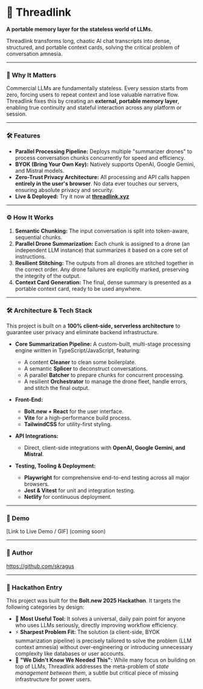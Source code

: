 # 🧵 Threadlink

**A portable memory layer for the stateless world of LLMs.**

Threadlink transforms long, chaotic AI chat transcripts into dense, structured, and portable context cards, solving the critical problem of conversation amnesia.

---

### 🎯 Why It Matters

Commercial LLMs are fundamentally stateless. Every session starts from zero, forcing users to repeat context and lose valuable narrative flow. Threadlink fixes this by creating an **external, portable memory layer**, enabling true continuity and stateful interaction across any platform or session.

---

### 🛠 Features

-   **Parallel Processing Pipeline:** Deploys multiple "summarizer drones" to process conversation chunks concurrently for speed and efficiency.
-   **BYOK (Bring Your Own Key):** Natively supports OpenAI, Google Gemini, and Mistral models.
-   **Zero-Trust Privacy Architecture:** All processing and API calls happen **entirely in the user's browser**. No data ever touches our servers, ensuring absolute privacy and security.
-   **Live & Deployed:** Try it now at [**threadlink.xyz**](https://threadlink.xyz)

---

### ⚙️ How It Works

1.  **Semantic Chunking:** The input conversation is split into token-aware, sequential chunks.
2.  **Parallel Drone Summarization:** Each chunk is assigned to a drone (an independent LLM instance) that summarizes it based on a core set of instructions.
3.  **Resilient Stitching:** The outputs from all drones are stitched together in the correct order. Any drone failures are explicitly marked, preserving the integrity of the output.
4.  **Context Card Generation:** The final, dense summary is presented as a portable context card, ready to be used anywhere.

---

### 🛠️ Architecture & Tech Stack

This project is built on a **100% client-side, serverless architecture** to guarantee user privacy and eliminate backend infrastructure.

* **Core Summarization Pipeline:** A custom-built, multi-stage processing engine written in TypeScript/JavaScript, featuring:
    * A content **Cleaner** to clean some boilerplate.
    * A semantic **Splicer** to deconstruct conversations.
    * A parallel **Batcher** to prepare chunks for concurrent processing.
    * A resilient **Orchestrator** to manage the drone fleet, handle errors, and stitch the final output.

* **Front-End:**
    * **Bolt.new + React** for the user interface.
    * **Vite** for a high-performance build process.
    * **TailwindCSS** for utility-first styling.

* **API Integrations:**
    * Direct, client-side integrations with **OpenAI, Google Gemini, and Mistral**.

* **Testing, Tooling & Deployment:**
    * **Playwright** for comprehensive end-to-end testing across all major browsers.
    * **Jest & Vitest** for unit and integration testing.
    * **Netlify** for continuous deployment.

---

### 🧪 Demo

[Link to Live Demo / GIF] (coming soon)

---

### 🧠 Author

https://github.com/skragus

---

### 🏁 Hackathon Entry

This project was built for the **Bolt.new 2025 Hackathon**. It targets the following categories by design:

-   🧠 **Most Useful Tool:** It solves a universal, daily pain point for anyone who uses LLMs seriously, directly improving workflow efficiency.
-   ⚡ **Sharpest Problem Fit:** The solution (a client-side, BYOK summarization pipeline) is precisely tailored to solve the problem (LLM context amnesia) without over-engineering or introducing unnecessary complexity like databases or user accounts.
-   🎯 **"We Didn't Know We Needed This":** While many focus on building on top of LLMs, Threadlink addresses the meta-problem of *state management between them*, a subtle but critical piece of missing infrastructure for power users.
